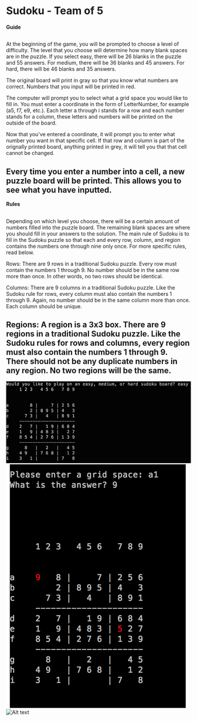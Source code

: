 # Sudoku - Team of 5 

**Guide**
##
At the beginning of the game, you will be prompted to choose a level of difficulty. The level 
that you choose will determine how many blank spaces are in the puzzle. If you select easy, 
there will be 26 blanks in the puzzle and 55 answers. For medium, there will be 36 blanks and 
45 answers. For hard, there will be 46 blanks and 35 answers.

The original board will print in gray so that you know what numbers are correct. Numbers 
that you input will be printed in red. 

The computer will prompt you to select what a grid space you would like to fill in. You must enter a
coordinate in the form of LetterNumber, for example (a5, f7, e9, etc.). Each letter a through i stands
for a row and each number stands for a column, these letters and numbers will be printed on the 
outside of the board.

Now that you’ve entered a coordinate, it will prompt you to enter what number you want in that 
specific cell. If that row and column is part of the orignally printed board, anything printed in grey,
it will tell you that that cell cannot be changed. 

Every time you enter a number into a cell, a new puzzle board will be printed. This allows you to see what you have inputted.
------------------------------------------------------------------------

**Rules**
##
Depending on which level you choose, there will be a certain amount of numbers filled 
into the puzzle board. The remaining blank spaces are where you should fill in your 
answers to the solution.
The main rule of Sudoku is to fill in the Sudoku puzzle so that each and every row, column, 
and region contains the numbers one through nine only once.
For more specific rules, read below.

Rows:
There are 9 rows in a traditional Sudoku puzzle. Every row must contain the numbers 1 
through 9. No number should be in the same row more than once. In other words, no two 
rows should be identical.

Columns:
There are 9 columns in a traditional Sudoku puzzle. Like the Sudoku rule for rows, every 
column must also contain the numbers 1 through 9. Again, no number should be in the same column 
more than once. Each column should be unique.

Regions:
A region is a 3x3 box. There are 9 regions in a traditional Sudoku puzzle.
Like the Sudoku rules for rows and columns, every region must also contain the numbers 1 through 
9. There should not be any duplicate numbers in any region. No two regions will be the same.
--------------------------------------------------------------
![Alt text](/sudoku1.jpg)
![Alt text](/sudoku2.jpg)
![Alt text](/comp170_team3/sudoku3.jpg)

